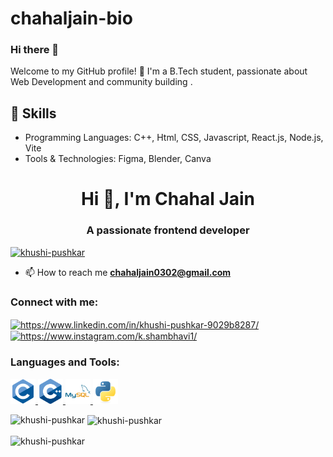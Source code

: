 # chahaljain-bio


### Hi there 👋


Welcome to my GitHub profile! 🚀 I'm a B.Tech student, passionate about Web Development and community building .


## 🚀 Skills

- Programming Languages: C++, Html, CSS, Javascript, React.js, Node.js, Vite
- Tools & Technologies: Figma, Blender, Canva



<h1 align="center">Hi 👋, I'm   Chahal Jain </h1>
<h3 align="center">A passionate frontend developer </h3>

<p align="left"> <a href="https://github.com/ryo-ma/github-profile-trophy"><img src="https://github-profile-trophy.vercel.app/?username=khushi-pushkar" alt="khushi-pushkar" /></a> </p>

- 📫 How to reach me **chahaljain0302@gmail.com**

<h3 align="left">Connect with me:</h3>
<p align="left">
<a href="https://linkedin.com/in/https://in/chahal-jain-914434279/" target="blank"><img align="center" src="https://raw.githubusercontent.com/rahuldkjain/github-profile-readme-generator/master/src/images/icons/Social/linked-in-alt.svg" alt="https://www.linkedin.com/in/khushi-pushkar-9029b8287/" height="30" width="40" /></a>
<a href="https://instagram.com/https://www.instagram.com/k.shambhavi1/" target="blank"><img align="center" src="https://raw.githubusercontent.com/rahuldkjain/github-profile-readme-generator/master/src/images/icons/Social/instagram.svg" alt="https://www.instagram.com/k.shambhavi1/" height="30" width="40" /></a>
</p>

<h3 align="left">Languages and Tools:</h3>
<p align="left"> <a href="https://www.cprogramming.com/" target="_blank" rel="noreferrer"> <img src="https://raw.githubusercontent.com/devicons/devicon/master/icons/c/c-original.svg" alt="c" width="40" height="40"/> </a> <a href="https://www.w3schools.com/cpp/" target="_blank" rel="noreferrer"> <img src="https://raw.githubusercontent.com/devicons/devicon/master/icons/cplusplus/cplusplus-original.svg" alt="cplusplus" width="40" height="40"/> </a> <a href="https://www.mysql.com/" target="_blank" rel="noreferrer"> <img src="https://raw.githubusercontent.com/devicons/devicon/master/icons/mysql/mysql-original-wordmark.svg" alt="mysql" width="40" height="40"/> </a> <a href="https://www.python.org" target="_blank" rel="noreferrer"> <img src="https://raw.githubusercontent.com/devicons/devicon/master/icons/python/python-original.svg" alt="python" width="40" height="40"/> </a> </p>

<p><img align="left" src="https://github-readme-stats.vercel.app/api/top-langs?username=khushi-pushkar&show_icons=true&locale=en&layout=compact" alt="khushi-pushkar" /></p>

<p>&nbsp;<img align="center" src="https://github-readme-stats.vercel.app/api?username=khushi-pushkar&show_icons=true&locale=en" alt="khushi-pushkar" /></p>

<p><img align="center" src="https://github-readme-streak-stats.herokuapp.com/?user=khushi-pushkar&" alt="khushi-pushkar" /></p>





